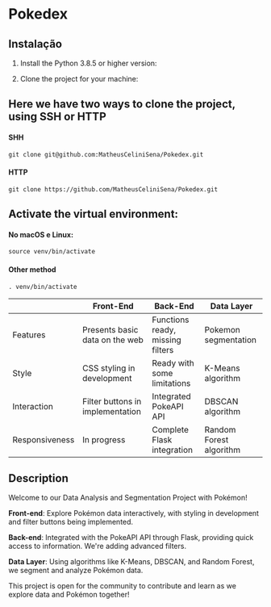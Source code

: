 # Pokedex


## Instalação

  

1. Install the Python 3.8.5 or higher version:

  

2. Clone the project for your machine:

  

## Here we have two ways to clone the project, using SSH or HTTP

#### SHH
```
git clone git@github.com:MatheusCeliniSena/Pokedex.git
```
#### HTTP
```
git clone https://github.com/MatheusCeliniSena/Pokedex.git
```
## Activate the virtual environment:

#### No macOS e Linux:
```
source venv/bin/activate
```
#### Other method
```
. venv/bin/activate 
```

|                |Front-End                                      |Back-End                                      |Data Layer                  |
|----------------|-------------------------------------------|---------------------------------------|-----------------------|
|Features        |Presents basic data on the web            |Functions ready, missing filters    |Pokemon segmentation   |
|Style           |CSS styling in development              |Ready with some limitations       |K-Means algorithm     |
|Interaction     |Filter buttons in implementation        |Integrated PokeAPI API              |DBSCAN algorithm       |
|Responsiveness  |In progress                              |Complete Flask integration         |Random Forest algorithm|



## Description

Welcome to our Data Analysis and Segmentation Project with Pokémon!

**Front-end**: Explore Pokémon data interactively, with styling in development and filter buttons being implemented.

**Back-end**: Integrated with the PokeAPI API through Flask, providing quick access to information. We're adding advanced filters.

**Data Layer**: Using algorithms like K-Means, DBSCAN, and Random Forest, we segment and analyze Pokémon data.

This project is open for the community to contribute and learn as we explore data and Pokémon together!
